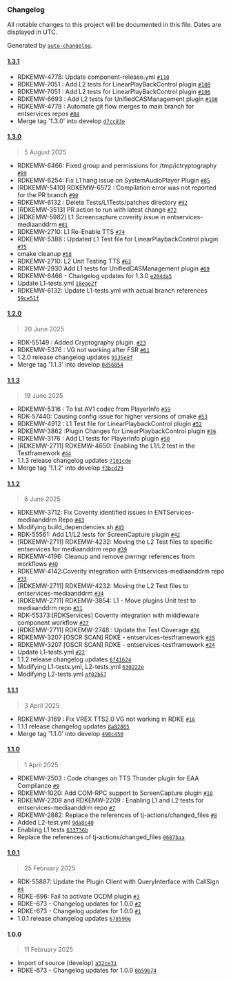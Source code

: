 ### Changelog

All notable changes to this project will be documented in this file. Dates are displayed in UTC.

Generated by [`auto-changelog`](https://github.com/CookPete/auto-changelog).

#### [1.3.1](https://github.com/rdkcentral/entservices-mediaanddrm/compare/1.3.0...1.3.1)

- RDKEMW-4778: Update component-release.yml [`#110`](https://github.com/rdkcentral/entservices-mediaanddrm/pull/110)
- RDKEMW-7051 : Add L2 tests for LinearPlayBackControl plugin [`#108`](https://github.com/rdkcentral/entservices-mediaanddrm/pull/108)
- RDKEMW-7051 : Add L2 tests for LinearPlayBackControl plugin [`#106`](https://github.com/rdkcentral/entservices-mediaanddrm/pull/106)
- RDKEMW-6693 : Add L2 tests for UnifiedCASManagement plugin [`#100`](https://github.com/rdkcentral/entservices-mediaanddrm/pull/100)
- RDKEMW-4778 : Automate git flow merges to main branch for entservices repos [`#84`](https://github.com/rdkcentral/entservices-mediaanddrm/pull/84)
- Merge tag '1.3.0' into develop [`d7cc83e`](https://github.com/rdkcentral/entservices-mediaanddrm/commit/d7cc83efe59f0ccd1496e99f2cde61a1605a2caf)

#### [1.3.0](https://github.com/rdkcentral/entservices-mediaanddrm/compare/1.2.0...1.3.0)

> 5 August 2025

- RDKEMW-6466: Fixed group and permissions for /tmp/ictryptography [`#89`](https://github.com/rdkcentral/entservices-mediaanddrm/pull/89)
- RDKEMW-6254: Fix L1 hang issue on SystemAudioPlayer Plugin [`#85`](https://github.com/rdkcentral/entservices-mediaanddrm/pull/85)
- [RDKEMW-5410] RDKEMW-6572 : Compilation error was not reported for the PR branch [`#90`](https://github.com/rdkcentral/entservices-mediaanddrm/pull/90)
- RDKEMW-6132 : Delete Tests/L1Tests/patches directory [`#92`](https://github.com/rdkcentral/entservices-mediaanddrm/pull/92)
- [RDKEMW-3513] PR action to run with latest change [`#72`](https://github.com/rdkcentral/entservices-mediaanddrm/pull/72)
- [RDKEMW-5982] L1 Screencapture coverity issue in entservices-mediaanddrm [`#81`](https://github.com/rdkcentral/entservices-mediaanddrm/pull/81)
- RDKEMW-2710: L1 Re-Enable TTS [`#74`](https://github.com/rdkcentral/entservices-mediaanddrm/pull/74)
- RDKEMW-5388 : Updated L1 Test file for LinearPlaybackControl plugin [`#75`](https://github.com/rdkcentral/entservices-mediaanddrm/pull/75)
- cmake cleanup [`#58`](https://github.com/rdkcentral/entservices-mediaanddrm/pull/58)
- RDKEMW-2710: L2 Unit Testing TTS [`#63`](https://github.com/rdkcentral/entservices-mediaanddrm/pull/63)
- RDKEMW-2930 Add L1 tests for UnifiedCASManagement plugin [`#69`](https://github.com/rdkcentral/entservices-mediaanddrm/pull/69)
- RDKEMW-6466 - Changelog updates for 1.3.0 [`e204da5`](https://github.com/rdkcentral/entservices-mediaanddrm/commit/e204da54e2df974a04919b8ae1e2e9f1bc4536f0)
- Update L1-tests.yml [`18eae2f`](https://github.com/rdkcentral/entservices-mediaanddrm/commit/18eae2fa061ea824c57ec2346eb60036c7a7c6ac)
- RDKEMW-6132: Update L1-tests.yml with actual branch references [`59ce51f`](https://github.com/rdkcentral/entservices-mediaanddrm/commit/59ce51f3a1b8f0c64ab51144493b0deda0c9d5da)

#### [1.2.0](https://github.com/rdkcentral/entservices-mediaanddrm/compare/1.1.3...1.2.0)

> 20 June 2025

- RDK-55149 : Added Cryptography plugin. [`#23`](https://github.com/rdkcentral/entservices-mediaanddrm/pull/23)
- RDKEMW-5376 : VG not working after FSR [`#61`](https://github.com/rdkcentral/entservices-mediaanddrm/pull/61)
- 1.2.0 release changelog updates [`9135e8f`](https://github.com/rdkcentral/entservices-mediaanddrm/commit/9135e8fb4dbb6792c7f4cdd78c8cf9c6d0a6886c)
- Merge tag '1.1.3' into develop [`0d56854`](https://github.com/rdkcentral/entservices-mediaanddrm/commit/0d56854fd2fd51a2611ca46fc0b0095466ae1787)

#### [1.1.3](https://github.com/rdkcentral/entservices-mediaanddrm/compare/1.1.2...1.1.3)

> 19 June 2025

- RDKEMW-5316 : To list AV1 codec from PlayerInfo [`#59`](https://github.com/rdkcentral/entservices-mediaanddrm/pull/59)
- RDK-57440: Causing config issue for higher versions of cmake [`#53`](https://github.com/rdkcentral/entservices-mediaanddrm/pull/53)
- RDKEMW-4912 : L1 Test file for LinearPlaybackControl plugin [`#52`](https://github.com/rdkcentral/entservices-mediaanddrm/pull/52)
- RDKEMW-3862 :Plugin Changes for LinearPlaybackControl plugin [`#36`](https://github.com/rdkcentral/entservices-mediaanddrm/pull/36)
- RDKEMW-3176 : Add L1 tests for PlayerInfo plugin [`#50`](https://github.com/rdkcentral/entservices-mediaanddrm/pull/50)
- [RDKEMW-2711] RDKEMW-4650: Enabling the L1/L2 test in the Testframework [`#44`](https://github.com/rdkcentral/entservices-mediaanddrm/pull/44)
- 1.1.3 release changelog updates [`7101cde`](https://github.com/rdkcentral/entservices-mediaanddrm/commit/7101cde3111d748c2285405f0a0c908ffd5ffc25)
- Merge tag '1.1.2' into develop [`f3bcd29`](https://github.com/rdkcentral/entservices-mediaanddrm/commit/f3bcd29881c051cd71057c580f6a64672c4e99aa)

#### [1.1.2](https://github.com/rdkcentral/entservices-mediaanddrm/compare/1.1.1...1.1.2)

> 6 June 2025

- RDKEMW-3712: Fix Coverity identified issues in ENTServices-mediaanddrm Repo [`#43`](https://github.com/rdkcentral/entservices-mediaanddrm/pull/43)
- Modifying build_dependencies.sh [`#45`](https://github.com/rdkcentral/entservices-mediaanddrm/pull/45)
- RDK-55561: Add L1/L2 tests for ScreenCapture plugin [`#42`](https://github.com/rdkcentral/entservices-mediaanddrm/pull/42)
- [RDKEMW-2711] RDKEMW-4232: Moving the L2 Test files to specific entservices for mediaanddrm repo [`#39`](https://github.com/rdkcentral/entservices-mediaanddrm/pull/39)
- RDKEMW-4196: Cleanup and remove pwrmgr references from workflows [`#40`](https://github.com/rdkcentral/entservices-mediaanddrm/pull/40)
- RDKEMW-4142:Coverity integration with Entservices-mediaanddrm repo [`#33`](https://github.com/rdkcentral/entservices-mediaanddrm/pull/33)
- [RDKEMW-2711] RDKEMW-4232: Moving the L2 Test files to entservices-mediaanddrm [`#34`](https://github.com/rdkcentral/entservices-mediaanddrm/pull/34)
- [RDKEMW-2711] RDKEMW-3854: L1 - Move plugins Unit test to mediaanddrm repo [`#31`](https://github.com/rdkcentral/entservices-mediaanddrm/pull/31)
- RDK-55373:[RDKServices] Coverity integration with middleware component workflow [`#27`](https://github.com/rdkcentral/entservices-mediaanddrm/pull/27)
- [RDKEMW-2711] RDKEMW-2748 : Update the Test Coverage [`#26`](https://github.com/rdkcentral/entservices-mediaanddrm/pull/26)
- RDKEMW-3207 [OSCR SCAN] RDKE - entservices-testframework [`#25`](https://github.com/rdkcentral/entservices-mediaanddrm/pull/25)
- RDKEMW-3207 [OSCR SCAN] RDKE - entservices-testframework [`#24`](https://github.com/rdkcentral/entservices-mediaanddrm/pull/24)
- Update L1-tests.yml [`#22`](https://github.com/rdkcentral/entservices-mediaanddrm/pull/22)
- 1.1.2 release changelog updates [`6f41624`](https://github.com/rdkcentral/entservices-mediaanddrm/commit/6f416241ed9a0aab2873720f4e185f4127c04bcc)
- Modifying L1-tests.yml, L2-tests.yml [`630222e`](https://github.com/rdkcentral/entservices-mediaanddrm/commit/630222ebe474ebbb78e6d908b00fcc4de34e796e)
- Modifying L2-tests.yml [`af02b67`](https://github.com/rdkcentral/entservices-mediaanddrm/commit/af02b67871cb4682f6c76c4e3affebfd9e133889)

#### [1.1.1](https://github.com/rdkcentral/entservices-mediaanddrm/compare/1.1.0...1.1.1)

> 3 April 2025

- RDKEMW-3169 : Fix VREX TTS2.0 VG not working in RDKE [`#16`](https://github.com/rdkcentral/entservices-mediaanddrm/pull/16)
- 1.1.1 release changelog updates [`8a82865`](https://github.com/rdkcentral/entservices-mediaanddrm/commit/8a828659d6c40e7894d21764e6424b803632c5e3)
- Merge tag '1.1.0' into develop [`498c450`](https://github.com/rdkcentral/entservices-mediaanddrm/commit/498c4505a03dd537b3030bb82aa25bfdeab19816)

#### [1.1.0](https://github.com/rdkcentral/entservices-mediaanddrm/compare/1.0.1...1.1.0)

> 1 April 2025

- RDKEMW-2503 : Code changes on TTS Thunder plugin for EAA Compliance [`#9`](https://github.com/rdkcentral/entservices-mediaanddrm/pull/9)
- RDKEMW-1020: Add COM-RPC support to ScreenCapture plugin  [`#10`](https://github.com/rdkcentral/entservices-mediaanddrm/pull/10)
- RDKEMW-2208 and RDKEMW-2209 : Enabling L1 and L2 tests for entservices-mediaanddrm repo [`#7`](https://github.com/rdkcentral/entservices-mediaanddrm/pull/7)
- RDKEMW-2882: Replace the references of tj-actions/changed_files [`#8`](https://github.com/rdkcentral/entservices-mediaanddrm/pull/8)
- Added L2-test.yml [`9da8c40`](https://github.com/rdkcentral/entservices-mediaanddrm/commit/9da8c40f5f287a0e2b5e2bc14cf79b4087e8012d)
- Enabling L1 tests [`633736b`](https://github.com/rdkcentral/entservices-mediaanddrm/commit/633736ba3990f567c77eed3440ccaa25d5be4fe5)
- Replace the references of tj-actions/changed_files [`0687baa`](https://github.com/rdkcentral/entservices-mediaanddrm/commit/0687baa0e3a9b5f38815deacbec0094a1d8fde6a)

#### [1.0.1](https://github.com/rdkcentral/entservices-mediaanddrm/compare/1.0.0...1.0.1)

> 25 February 2025

- RDK-55887: Update the Plugin Client with QueryInterface with CallSign [`#4`](https://github.com/rdkcentral/entservices-mediaanddrm/pull/4)
- RDKE-696: Fail to activate OCDM plugin [`#3`](https://github.com/rdkcentral/entservices-mediaanddrm/pull/3)
- RDKE-673 - Changelog updates for 1.0.0 [`#2`](https://github.com/rdkcentral/entservices-mediaanddrm/pull/2)
- RDKE-673 - Changelog updates for 1.0.0 [`#1`](https://github.com/rdkcentral/entservices-mediaanddrm/pull/1)
- 1.0.1 release changelog updates [`678590e`](https://github.com/rdkcentral/entservices-mediaanddrm/commit/678590e5700a05f0a7e3f6967b1cd4a7eac2e8f5)

#### 1.0.0

> 11 February 2025

- Import of source (develop) [`a32ce31`](https://github.com/rdkcentral/entservices-mediaanddrm/commit/a32ce31590b6600b08d10cfd03e9b3d81ffa32ec)
- RDKE-673 - Changelog updates for 1.0.0 [`0b59b74`](https://github.com/rdkcentral/entservices-mediaanddrm/commit/0b59b7425243e174583da065ccf30451a7de434a)
